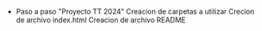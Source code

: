 - Paso a paso "Proyecto TT 2024"
Creacion de carpetas a utilizar
Crecion de archivo index.html
Creacion de archivo README
